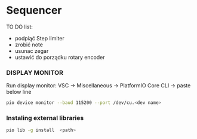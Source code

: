 
# Sequencer

TO DO list:
- podpiąć Step limiter
- zrobić note
- usunac zegar
- ustawić do porządku rotary encoder

### DISPLAY MONITOR

Run display monitor: VSC -> Miscellaneous -> PlatformIO Core CLI -> paste below line

```bash
pio device monitor --baud 115200 --port /dev/cu.<dev name>
```

### Instaling external libraries

```bash
pio lib -g install  <path>
```

